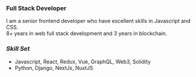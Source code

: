 
### Full Stack Developer
I am a senior frontend developer who have excellent skills in Javascript and CSS.  
8+ years in web full stack development and 3 years in blockchain.

### **_Skill Set_**
- Javascript, React, Redux, Vue, GraphQL, Web3, Solidity
- Python, Django, NextJs, NuxtJS  
